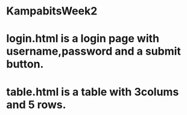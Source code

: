 # KampabitsWeek2
# login.html is a login page with username,password and a submit button.
# table.html is a table with 3colums and 5 rows.